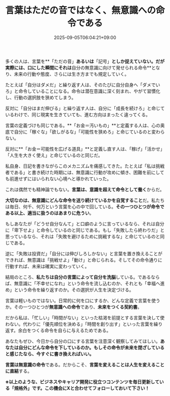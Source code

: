﻿---
title: "言葉はただの音ではなく、無意識への命令である"
date: 2025-09-05T06:04:21+09:00
draft: false
---

多くの人は、言葉を**「ただの音」**あるいは**「記号」**としか捉えていない。だが実際には、口にした瞬間にそれは**自分の無意識に向けて発せられる命令**となり、未来の行動や態度、さらには生き方までも規定していく。

たとえば「自分はダメだ」と繰り返す人は、そのたびに自分自身へ「ダメでいろ」と命令していることになる。命令は潜在意識に深く刻まれ、やがて習慣化し、行動の選択肢を狭めてしまう。

反対に「自分はまだ伸びる」と繰り返す人は、自分に「成長を続けろ」と命じているわけで、同じ現実を生きていても、進む方向はまったく違ってくる。

言葉の定義づけも同じである。**「お金＝汚いもの」**と定義する人は、心の奥底で自分に「稼ぐな」「欲しがるな」「可能性を狭めろ」と命じているのと変わらない。

反対に**「お金＝可能性を広げる道具」**と定義し直す人は、「稼げ」「活かせ」「人生を大きく使え」と命じているのと同じだ。

私自身、日記を書きながらこのメカニズムを痛感してきた。たとえば「私は挑戦者である」と書き続けた時期には、無意識に行動が攻めに傾き、困難を前にしても前進せずにはいられない心境へと導かれていった。

これは偶然でも精神論でもない。**言葉は、意識を超えて命令として働く**からだ。

**大切なのは、無意識にどんな命令を送り続けているかを自覚すること**だ。私たちは毎日、何千、何万という言葉を心の中で回している。**その一つひとつが命令である以上、適当に扱うのはあまりに危うい**。

もしあなたが「どうせ自分なんて」と口癖のように言っているなら、それは自分に「卑下せよ」と命令しているのと同じである。もし「失敗したら終わりだ」と思っているなら、それは「失敗を避けるために挑戦するな」と命じているのと同じである。

逆に「失敗は投資だ」「自分には伸びしろしかない」と言葉を置き換えることができれば、無意識は「挑戦せよ」「動け」と命じられる。そしてその命令通りに行動すれば、未来は確実に変わっていく。

結局のところ、**私たちは自分の言葉によって自分を洗脳**している。であるならば、無意識に「不幸せになれ」という命令を流し込むのか、それとも「幸福へ進め」という命令を繰り返すのか。その選択が人生を決定づける。

言葉は軽いものではない。日常的に何を口にするか、どんな定義で言葉を使うか。その一つひとつが**無意識への命令**であり、**未来をつくる契約書**。

だから私は、「忙しい」「時間がない」といった枯渇を前提とする言葉を決して使わない。代わりに「優先順位を決める」「時間を創り出す」といった言葉を繰り返す。余白をつくる命令を自らに与えるためである。

あなたもぜひ、今日から自分の口にする言葉を注意深く観察してみてほしい。**あなたは自分にどんな命令を下しているのか。もしその命令が未来を閉ざしていると感じたなら、今すぐに書き換えればいい。**

**言葉は無意識の命令**である。だからこそ、**言葉を変えることは人生を変えることに直結**する。



**※以上のような、ビジネスやキャリア開発に役立つコンテンツを毎日更新している「規格外」です。この機会にXと合わせてフォローしておいて下さい！**